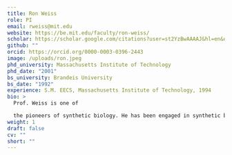 ```yaml
---
title: Ron Weiss
role: PI
email: rweiss@mit.edu
website: https://be.mit.edu/faculty/ron-weiss/
scholar: https://scholar.google.com/citations?user=st2YzBwAAAAJ&hl=en&oi=ao
github: ""
orcid: https://orcid.org/0000-0003-0396-2443
image: /uploads/ron.jpeg
phd_university: Massachusetts Institute of Technology
phd_date: "2001"
bs_university: Brandeis University
bs_date: "1992"
experience: S.M. EECS, Massachusetts Institute of Technology, 1994
bio: >
  Prof. Weiss is one of

  the pioneers of synthetic biology. He has been engaged in synthetic biology research since 1996 when he was a graduate student at MIT and where he helped set up a wetlab in the Electrical Engineering and Computer Science Department. After completion of his PhD, Weiss joined the faculty at Princeton University, and returned to MIT in 2009 to take on a faculty position in the Department of Biological Engineering and the Department of Electrical Engineering and Computer Science. Upon arrival to MIT, Weiss created and continues to serve as the Director of the MIT Synthetic Biology Center. The research pursued by Weiss over the years has placed him in a position of leadership in the field, as evidenced both by publications from his lab as well as a variety of awards and other forms of recognition. He pursues several aspects of synthetic biology, including design and synthesis of gene networks engineered to perform *in vivo* analog, digital logic, and neuromorphic computation. The Weiss lab published seminal papers in synthetic biology focused on programming cell aggregates to perform coordinated tasks using engineered cell-cell communication with chemical diffusion mechanisms such as quorum sensing.  Several of these manuscripts were featured in a Nature special collection of a select number of synthetic biology papers reflecting on the first 10 years of synthetic biology.  While work in the Weiss lab began mostly with prokaryotes, a majority of research in the lab has since shifted to mammalian synthetic biology. The lab focuses both on foundational research, e.g. creating general methods to improve our ability to engineer reliable and predictive multicellular biological systems, as well as pursuing specific health related applications where synthetic biology provides transformative capabilities, such as cancer immunotherapy (RNA synthetic biology research from the Weiss lab has recently been translated to the clinic), vaccination, auto-immune diseases, and programmable organoids
weight: 1
draft: false
cv: ""
short: ""
---
```

